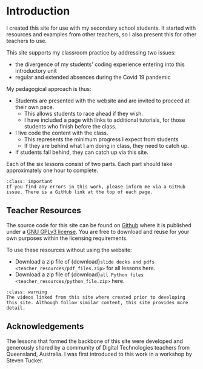 # Introduction

I created this site for use with my secondary school students. It started with resources and examples from other teachers, so I also present this for other teachers to use.

This site supports my classroom practice by addressing two issues:

- the divergence of my students' coding experience entering into this introductory unit
- regular and extended absences during the Covid 19 pandemic

My pedagogical approach is thus:

- Students are presented with the website and are invited to proceed at their own pace.
  - This allows students to race ahead if they wish.
  - I have included a page with links to additional tutorials, for those students who finish before the class.
- I live code the content with the class.
  - This represents the minimum progress I expect from students
  - If they are behind what I am doing in class, they need to catch up.
- If students fall behind, they can catch up via this site.

Each of the six lessons consist of two parts. Each part should take approximately one hour to complete.

```{admonition} Corrections
:class: important
If you find any errors in this work, please inform me via a GitHub issue. There is a GitHub link at the top of each page.
```

## Teacher Resources

The source code for this site can be found on [Github](https://github.com/DamoM73/python-turtle-introduction.git) where it is published under a [GNU GPLv3 license](https://choosealicense.com/licenses/gpl-3.0/). You are free to download and reuse for your own purposes within the licensing requirements.

To use these resources without using the website:

- Download a zip file of {download}`slide decks and pdfs <teacher_resources/pdf_files.zip>` for all lessons here.
- Download a zip file of {download}`all Python files <teacher_resources/python_file.zip>` here.

```{admonition} Videos vs Website
:class: warning
The videos linked from this site where created prior to developing this site. Although follow similar content, this site provides more detail.
```

## Acknowledgements

The lessons that formed the backbone of this site were developed and generously shared by a community of Digital Technologies teachers from Queensland, Australia. I was first introduced to this work in a workshop by Steven Tucker.